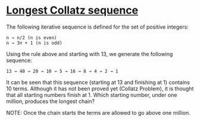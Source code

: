 # [Longest Collatz sequence](https://projecteuler.net/problem=14)

The following iterative sequence is defined for the set of positive integers:

    n → n/2 (n is even)
    n → 3n + 1 (n is odd)

Using the rule above and starting with 13, we generate the following sequence:

    13 → 40 → 20 → 10 → 5 → 16 → 8 → 4 → 2 → 1
    
It can be seen that this sequence (starting at 13 and finishing at 1) contains 10 terms.
Although it has not been proved yet (Collatz Problem), it is thought that all starting numbers finish at 1.
Which starting number, under one million, produces the longest chain?

NOTE: Once the chain starts the terms are allowed to go above one million.
